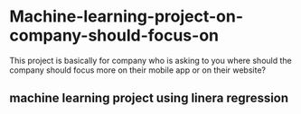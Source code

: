 # Machine-learning-project-on-company-should-focus-on
This project is basically for company who is asking to you where should  the company should focus more on their mobile app or on their website?
## machine learning project using linera regression 
